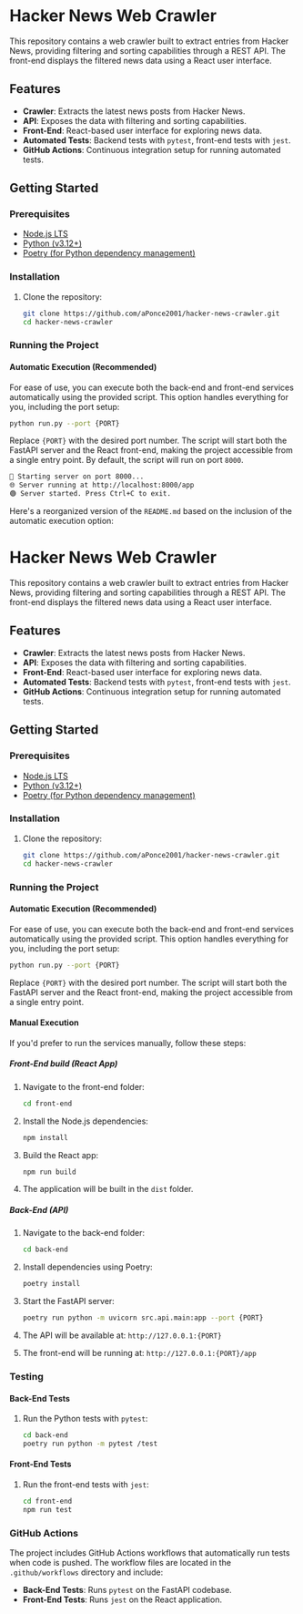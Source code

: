 # Hacker News Web Crawler

This repository contains a web crawler built to extract entries from Hacker News, providing filtering and sorting capabilities through a REST API. The front-end displays the filtered news data using a React user interface.

## Features

- **Crawler**: Extracts the latest news posts from Hacker News.
- **API**: Exposes the data with filtering and sorting capabilities.
- **Front-End**: React-based user interface for exploring news data.
- **Automated Tests**: Backend tests with `pytest`, front-end tests with `jest`.
- **GitHub Actions**: Continuous integration setup for running automated tests.

## Getting Started

### Prerequisites

- [Node.js LTS](https://nodejs.org/en)
- [Python (v3.12+)](https://www.python.org/downloads/)
- [Poetry (for Python dependency management)](https://python-poetry.org/docs/main/#installation)

### Installation

1. Clone the repository:
   ```bash
   git clone https://github.com/aPonce2001/hacker-news-crawler.git
   cd hacker-news-crawler
   ```

### Running the Project

#### Automatic Execution (Recommended)

For ease of use, you can execute both the back-end and front-end services automatically using the provided script. This option handles everything for you, including the port setup:

```bash
python run.py --port {PORT}
```

Replace `{PORT}` with the desired port number. The script will start both the FastAPI server and the React front-end, making the project accessible from a single entry point. By default, the script will run on port `8000`.

```bash
🚀 Starting server on port 8000...
🌐 Server running at http://localhost:8000/app
🟢 Server started. Press Ctrl+C to exit.
```

Here's a reorganized version of the `README.md` based on the inclusion of the automatic execution option:

# Hacker News Web Crawler

This repository contains a web crawler built to extract entries from Hacker News, providing filtering and sorting capabilities through a REST API. The front-end displays the filtered news data using a React user interface.

## Features

- **Crawler**: Extracts the latest news posts from Hacker News.
- **API**: Exposes the data with filtering and sorting capabilities.
- **Front-End**: React-based user interface for exploring news data.
- **Automated Tests**: Backend tests with `pytest`, front-end tests with `jest`.
- **GitHub Actions**: Continuous integration setup for running automated tests.

## Getting Started

### Prerequisites

- [Node.js LTS](https://nodejs.org/en)
- [Python (v3.12+)](https://www.python.org/downloads/)
- [Poetry (for Python dependency management)](https://python-poetry.org/docs/main/#installation)

### Installation

1. Clone the repository:
   ```bash
   git clone https://github.com/aPonce2001/hacker-news-crawler.git
   cd hacker-news-crawler
   ```

### Running the Project

#### Automatic Execution (Recommended)

For ease of use, you can execute both the back-end and front-end services automatically using the provided script. This option handles everything for you, including the port setup:

```bash
python run.py --port {PORT}
```

Replace `{PORT}` with the desired port number. The script will start both the FastAPI server and the React front-end, making the project accessible from a single entry point.

#### Manual Execution

If you'd prefer to run the services manually, follow these steps:

##### Front-End build (React App)

1. Navigate to the front-end folder:
   ```bash
   cd front-end
   ```

2. Install the Node.js dependencies:
   ```bash
   npm install
   ```

3. Build the React app:
   ```bash
   npm run build
   ```

4. The application will be built in the `dist` folder.

##### Back-End (API)

1. Navigate to the back-end folder:
   ```bash
   cd back-end
   ```
   
2. Install dependencies using Poetry:
   ```bash
   poetry install
   ```

3. Start the FastAPI server:
   ```bash
   poetry run python -m uvicorn src.api.main:app --port {PORT}
   ```
   
4. The API will be available at: `http://127.0.0.1:{PORT}`

5. The front-end will be running at: `http://127.0.0.1:{PORT}/app`

### Testing

#### Back-End Tests
1. Run the Python tests with `pytest`:
   ```bash
   cd back-end
   poetry run python -m pytest /test
   ```

#### Front-End Tests
1. Run the front-end tests with `jest`:
   ```bash
   cd front-end
   npm run test
   ```

### GitHub Actions

The project includes GitHub Actions workflows that automatically run tests when code is pushed. The workflow files are located in the `.github/workflows` directory and include:

- **Back-End Tests**: Runs `pytest` on the FastAPI codebase.
- **Front-End Tests**: Runs `jest` on the React application.